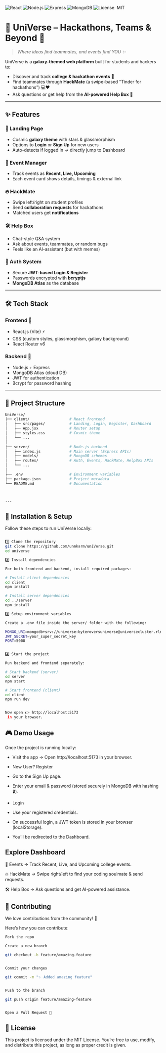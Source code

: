 ![React](https://img.shields.io/badge/Frontend-React-blue?logo=react)
![Node.js](https://img.shields.io/badge/Backend-Node.js-green?logo=node.js)
![Express](https://img.shields.io/badge/Framework-Express-black?logo=express)
![MongoDB](https://img.shields.io/badge/Database-MongoDB-brightgreen?logo=mongodb)
![License: MIT](https://img.shields.io/badge/License-MIT-yellow.svg)


# 🌌 UniVerse – Hackathons, Teams & Beyond 🚀  

> *Where ideas find teammates, and events find YOU ✨*  

UniVerse is a **galaxy-themed web platform** built for students and hackers to:  
- Discover and track **college & hackathon events** 📅  
- Find teammates through **HackMate** (a swipe-based "Tinder for hackathons") 💻❤️  
- Ask questions or get help from the **AI-powered Help Box** 🤖  

---

## ✨ Features  

### 🔭 Landing Page  
- Cosmic **galaxy theme** with stars & glassmorphism  
- Options to **Login** or **Sign Up** for new users  
- Auto-detects if logged in → directly jump to Dashboard  

### 📅 Event Manager  
- Track events as **Recent, Live, Upcoming**  
- Each event card shows details, timings & external link  

### 🔥 HackMate  
- Swipe left/right on student profiles  
- Send **collaboration requests** for hackathons  
- Matched users get **notifications**  

### 🛠️ Help Box  
- Chat-style Q&A system  
- Ask about events, teammates, or random bugs  
- Feels like an AI-assistant (but with memes)  

### 👤 Auth System  
- Secure **JWT-based Login & Register**  
- Passwords encrypted with **bcryptjs**  
- **MongoDB Atlas** as the database  

---

## 🛠️ Tech Stack  

### Frontend 🌠
- React.js (Vite) ⚡  
- CSS (custom styles, glassmorphism, galaxy background)  
- React Router v6  

### Backend 🚀
- Node.js + Express  
- MongoDB Atlas (cloud DB)  
- JWT for authentication  
- Bcrypt for password hashing  

---

 
## 📂 Project Structure  

```bash
UniVerse/  
├── client/                  # React frontend  
│   ├── src/pages/           # Landing, Login, Register, Dashboard  
│   ├── App.jsx              # Router setup  
│   ├── styles.css           # Cosmic theme  
│   └── ...  
│  
├── server/                  # Node.js backend  
│   ├── index.js             # Main server (Express APIs)  
│   ├── models/              # MongoDB schemas  
│   ├── routes/              # Auth, Events, HackMate, HelpBox APIs  
│   └── ...  
│  
├── .env                     # Environment variables  
├── package.json             # Project metadata  
└── README.md                # Documentation  



---
```

## 🚀 Installation & Setup  

Follow these steps to run UniVerse locally:

```bash

1️⃣ Clone the repository
git clone https://github.com/unnkarm/uniVerse.git
cd universe

2️⃣ Install dependencies

For both frontend and backend, install required packages:

# Install client dependencies
cd client
npm install

# Install server dependencies
cd ../server
npm install

3️⃣ Setup environment variables

Create a .env file inside the server/ folder with the following:

MONGO_URI=mongodb+srv://universe:byteroversuniverse@universecluster.rlmu2f5.mongodb.net/?retryWrites=true&w=majority
JWT_SECRET=your_super_secret_key
PORT=5000


4️⃣ Start the project

Run backend and frontend separately:

# Start backend (server)
cd server
npm start

# Start frontend (client)
cd client
npm run dev


Now open 👉 http://localhost:5173
 in your browser.

```

## 🎮 Demo Usage

Once the project is running locally:

- Visit the app → Open http://localhost:5173
 in your browser.

- New User? Register

- Go to the Sign Up page.

- Enter your email & password (stored securely in MongoDB with hashing 🔒).

- Login

- Use your registered credentials.

- On successful login, a JWT token is stored in your browser (localStorage).

- You’ll be redirected to the Dashboard.

## Explore Dashboard

📅 Events → Track Recent, Live, and Upcoming college events.

🔥 HackMate → Swipe right/left to find your coding soulmate & send requests.

🛠️ Help Box → Ask questions and get AI-powered assistance.



## 🤝 Contributing

We love contributions from the community! 💜

Here’s how you can contribute:

```bash
Fork the repo

Create a new branch

git checkout -b feature/amazing-feature


Commit your changes

git commit -m "✨ Added amazing feature"


Push to the branch

git push origin feature/amazing-feature


Open a Pull Request 🚀
```

## 📜 License

This project is licensed under the MIT License.
You’re free to use, modify, and distribute this project, as long as proper credit is given.





